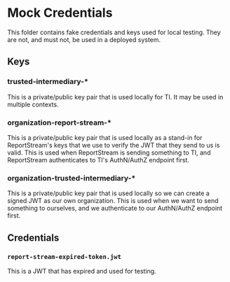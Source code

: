 # Mock Credentials

This folder contains fake credentials and keys used for local testing.  They are not, and must not, be used in a
deployed system.

## Keys

### trusted-intermediary-*

This is a private/public key pair that is used locally for TI.  It may be used in multiple contexts.

### organization-report-stream-*

This is a private/public key pair that is used locally as a stand-in for ReportStream's keys that we use to
verify the JWT that they send to us is valid.  This is used when ReportStream is sending something to TI, and
ReportStream authenticates to TI's AuthN/AuthZ endpoint first.

### organization-trusted-intermediary-*

This is a private/public key pair that is used locally so we can create a signed JWT as our own organization.  This is used when we want to send something to ourselves, and we authenticate to our AuthN/AuthZ endpoint first.

## Credentials

### `report-stream-expired-token.jwt`

This is a JWT that has expired and used for testing.
